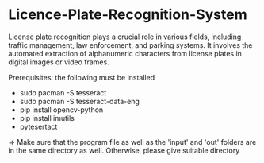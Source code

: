 # Licence-Plate-Recognition-System
License plate recognition plays a crucial role in various fields, including traffic management, law enforcement, and parking systems. It involves the automated extraction of alphanumeric characters from license plates in digital images or video frames.

Prerequisites:
the following must be installed
- sudo pacman -S tesseract  
- sudo pacman -S tesseract-data-eng   
- pip install opencv-python   
- pip install imutils   
- pytesertact

=> Make sure that the program file as well as the 'input' and 'out' folders are in the same directory as well. Otherwise, please give suitable directory
